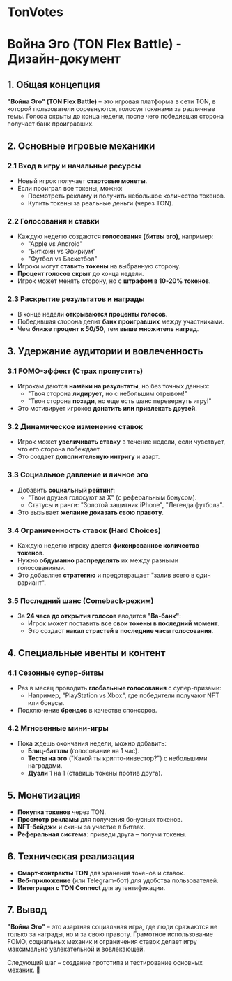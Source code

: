 # TonVotes
# Война Эго (TON Flex Battle) - Дизайн-документ

## 1. Общая концепция
**"Война Эго" (TON Flex Battle)** – это игровая платформа в сети TON, в которой пользователи соревнуются, голосуя токенами за различные темы. Голоса скрыты до конца недели, после чего победившая сторона получает банк проигравших.

## 2. Основные игровые механики

### 2.1 Вход в игру и начальные ресурсы
- Новый игрок получает **стартовые монеты**.
- Если проиграл все токены, можно:
  - Посмотреть рекламу и получить небольшое количество токенов.
  - Купить токены за реальные деньги (через TON).

### 2.2 Голосования и ставки
- Каждую неделю создаются **голосования (битвы эго)**, например:
  - "Apple vs Android"
  - "Биткоин vs Эфириум"
  - "Футбол vs Баскетбол"
- Игроки могут **ставить токены** на выбранную сторону.
- **Процент голосов скрыт** до конца недели.
- Игрок может менять сторону, но с **штрафом в 10-20% токенов**.

### 2.3 Раскрытие результатов и награды
- В конце недели **открываются проценты голосов**.
- Победившая сторона делит **банк проигравших** между участниками.
- Чем **ближе процент к 50/50**, тем **выше множитель наград**.

## 3. Удержание аудитории и вовлеченность

### 3.1 FOMO-эффект (Страх пропустить)
- Игрокам даются **намёки на результаты**, но без точных данных:
  - "Твоя сторона **лидирует**, но с небольшим отрывом!"
  - "Твоя сторона **позади**, но еще есть шанс перевернуть игру!"
- Это мотивирует игроков **донатить или привлекать друзей**.

### 3.2 Динамическое изменение ставок
- Игрок может **увеличивать ставку** в течение недели, если чувствует, что его сторона побеждает.
- Это создает **дополнительную интригу** и азарт.

### 3.3 Социальное давление и личное эго
- Добавить **социальный рейтинг**:
  - "Твои друзья голосуют за X" (с реферальным бонусом).
  - Статусы и ранги: "Золотой защитник iPhone", "Легенда футбола".
- Это вызывает **желание доказать свою правоту**.

### 3.4 Ограниченность ставок (Hard Choices)
- Каждую неделю игроку дается **фиксированное количество токенов**.
- Нужно **обдуманно распределять** их между разными голосованиями.
- Это добавляет **стратегию** и предотвращает "залив всего в один вариант".

### 3.5 Последний шанс (Comeback-режим)
- За **24 часа до открытия голосов** вводится **"Ва-банк"**:
  - Игрок может поставить **все свои токены в последний момент**.
  - Это создаст **накал страстей в последние часы голосования**.

## 4. Специальные ивенты и контент

### 4.1 Сезонные супер-битвы
- Раз в месяц проводить **глобальные голосования** с супер-призами:
  - Например, "PlayStation vs Xbox", где победители получают NFT или бонусы.
- Подключение **брендов** в качестве спонсоров.

### 4.2 Мгновенные мини-игры
- Пока ждешь окончания недели, можно добавить:
  - **Блиц-баттлы** (голосование на 1 час).
  - **Тесты на эго** ("Какой ты крипто-инвестор?") с небольшими наградами.
  - **Дуэли** 1 на 1 (ставишь токены против друга).

## 5. Монетизация
- **Покупка токенов** через TON.
- **Просмотр рекламы** для получения бонусных токенов.
- **NFT-бейджи** и скины за участие в битвах.
- **Реферальная система**: приведи друга – получи токены.

## 6. Техническая реализация
- **Смарт-контракты TON** для хранения токенов и ставок.
- **Веб-приложение** (или Telegram-бот) для удобства пользователей.
- **Интеграция с TON Connect** для аутентификации.

## 7. Вывод
**"Война Эго"** – это азартная социальная игра, где люди сражаются не только за награды, но и за свою правоту. Грамотное использование FOMO, социальных механик и ограничения ставок делает игру максимально увлекательной и вовлекающей.

Следующий шаг – создание прототипа и тестирование основных механик. 🚀

